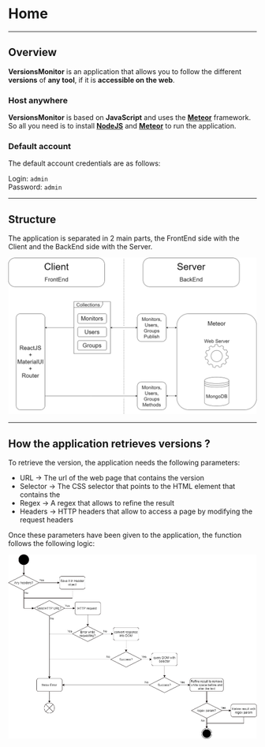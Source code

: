# Home

---

## Overview

**VersionsMonitor** is an application that allows you to follow the different **versions** of **any tool**, if it is **accessible on the web**.

### Host anywhere

**VersionsMonitor** is based on **JavaScript** and uses the [**Meteor**](https://www.meteor.com/) framework. So all you need is to install [**NodeJS**](https://nodejs.org) and [**Meteor**](https://www.meteor.com/developers/install) to run the application.

### Default account

The default account credentials are as follows:  
  
Login: `admin`  
Password: `admin`

---

## Structure

The application is separated in 2 main parts, the FrontEnd side with the Client and the BackEnd side with the Server.

![Application structure](img/structure.png)

---

## How the application retrieves versions ?

To retrieve the version, the application needs the following parameters:

- URL → The url of the web page that contains the version
- Selector → The CSS selector that points to the HTML element that contains the
- Regex → A regex that allows to refine the result
- Headers → HTTP headers that allow to access a page by modifying the request headers

Once these parameters have been given to the application, the function follows the following logic:

![Get version - State Machine Diagram](img/getNewestVersion.png)

